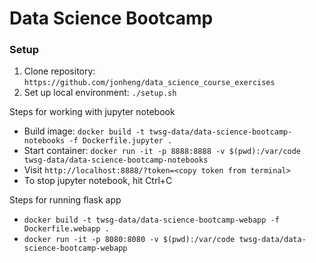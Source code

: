 # Data Science Bootcamp

### Setup

1. Clone repository: `https://github.com/jonheng/data_science_course_exercises`
2. Set up local environment: `./setup.sh`

Steps for working with jupyter notebook
- Build image: `docker build -t twsg-data/data-science-bootcamp-notebooks -f Dockerfile.jupyter .`
- Start container: `docker run -it -p 8888:8888 -v $(pwd):/var/code twsg-data/data-science-bootcamp-notebooks`
- Visit `http://localhost:8888/?token=<copy token from terminal>`
- To stop jupyter notebook, hit Ctrl+C

Steps for running flask app
- `docker build -t twsg-data/data-science-bootcamp-webapp -f Dockerfile.webapp .`
- `docker run -it -p 8080:8080 -v $(pwd):/var/code twsg-data/data-science-bootcamp-webapp`